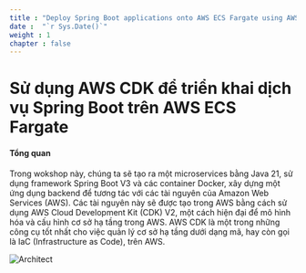 ```yaml
---
title : "Deploy Spring Boot applications onto AWS ECS Fargate using AWS CDK."
date :  "`r Sys.Date()`" 
weight : 1 
chapter : false
---
```


# Sử dụng AWS CDK để triển khai dịch vụ Spring Boot trên AWS ECS Fargate

#### Tổng quan

Trong wokshop này, chúng ta sẽ tạo ra một microservices bằng Java 21, sử dụng framework Spring Boot V3 và các container Docker, xây dựng một ứng dụng backend để tương tác với các tài nguyên của Amazon Web Services (AWS). Các tài nguyên này sẽ được tạo trong AWS bằng cách sử dụng AWS Cloud Development Kit (CDK) V2, một cách hiện đại để mô hình hóa và cấu hình cơ sở hạ tầng trong AWS. AWS CDK là một trong những công cụ tốt nhất cho việc quản lý cơ sở hạ tầng dưới dạng mã, hay còn gọi là IaC (Infrastructure as Code), trên AWS.

![Architect](/images/ws2.svg?featherlight=false&width=80pc)